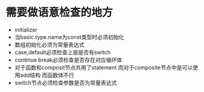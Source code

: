 # 需要做语意检查的地方
-   initializer
-   当basic.type.name为const类型时必须初始化
-   数组初始化必须为常量表达式
-   case,default必须检查上层是否有switch
-   continue break必须检查是否存在对应循环体
-   对于函数和composit节点共用了statement 而对于composite节点中是可以使用add结构 而函数体不行
-   switch节点必须检查参数是否为常量表达式